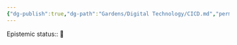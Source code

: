 ```yaml
---
{"dg-publish":true,"dg-path":"Gardens/Digital Technology/CICD.md","permalink":"/gardens/digital-technology/cicd/","noteIcon":"","created":"","updated":""}
---
```


Epistemic status:: 🌱